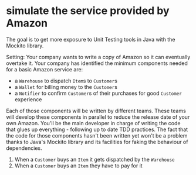 # simulate the service provided by Amazon

The goal is to get more exposure to Unit Testing tools in Java with the Mockito library.

Setting: Your company wants to write a copy of Amazon so it can eventually overtake it. Your company has identified the minimum
components needed for a basic Amazon service are:

- a `Warehouse` to dispatch `Item`s to `Customer`s
- a `Wallet` for billing money to the `Customer`s
- a `Notifier` to confirm `Customer`s of their purchases for good `Customer` experience

Each of those components will be written by different teams. These teams will develop these components in parallel to reduce the
release date of your own Amazon. You'll be the main developer in charge of writing the code that glues up everything - following
up to date TDD practices. The fact that the code for those components hasn't been written yet won't be a problem thanks to
Java's Mockito library and its facilities for faking the behaviour of dependencies.

1. When a `Customer` buys an `Item` it gets dispatched by the `Warehouse`
2. When a `Customer` buys an `Item` they have to pay for it